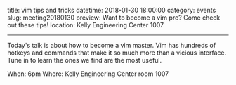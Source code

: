 title: vim tips and tricks
datetime: 2018-01-30 18:00:00
category: events
slug: meeting20180130
preview: Want to become a vim pro? Come check out these tips!
location: Kelly Engineering Center 1007

---

Today's talk is about how to become a vim master. Vim has hundreds of hotkeys and commands that make it so much more than a vicious interface. Tune in to learn the ones we find are the most useful.

When: 6pm
Where: Kelly Engineering Center room 1007
